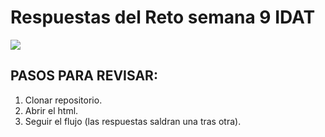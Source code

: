 # Respuestas del Reto semana 9 IDAT
<img src="https://github.com/RFMC22/RFMC22/assets/60860968/9361c445-5c15-4a52-9b05-5d046f174902"/>

## PASOS PARA REVISAR:

1. Clonar repositorio.
2. Abrir el html.
3. Seguir el flujo (las respuestas saldran una tras otra).

